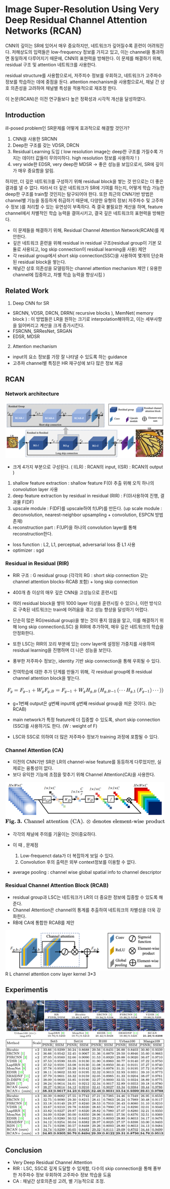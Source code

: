 # Image Super-Resolution Using Very Deep Residual Channel Attention Networks (RCAN)

CNN의 깊이는 SR에 있어서 매우 중요하지만, 네트워크가 깊어질수록 훈련이 어려워진다. 저해상도의 입력들은 low-frequency 정보를 가지고 있고, 
이는 channel을 통과하면 동일하게 다루어지기 때문에, CNN의 표현력을 방해한다. 이 문제를 해결하기 위해, residual 구조 및 attention 네트워크를 사용한다.

residual structure를 사용함으로서, 저주피수 정보를 우회하고, 네트워크가 고주파수 정보를 학습하는 데에 중점을 둔다.
attention mechanism을 사용함으로서, 채널 간 상호 의존성을 고려하여 채널별 특성을 적용적으로 재조정 한다.

이 논문(RCAN)은 이전 연구들보다 높은 정확성과 시각적 개선을 달성하였다.

## Introduction

ill-posed problem인 SR문제를 어떻게 효과적으로 해결할 것인가? 
1. CNN을 사용한 SRCNN
2. Deep한 구조를 갖는 VDSR, DRCN
3. Residual Learning 도입 ( low resolution image는 deep한 구조를 가질수록 가지는 데이터 값들이 무의미하다. high resolution 정보를 사용하자 ! )
4. very wide한 EDSR, very deep한 MDSR -> 좋은 성능을 보임으로서, SR에 깊이가 매우 중요함을 알림.

하지만, 더 깊은 네트워크를 구성하기 위해 residual block을 쌓는 것 만으로는 더 좋은 결과를 낼 수 없다.
따라서 더 깊은 네트워크가 SR에 기여를 하는지, 어떻게 학습 가능한 deep한 구조를 train할 것인지는 탐구되어야 한다.
또한 최근의 CNN기반 방법은 channel별 기능을 동등하게 취급하기 때문에, 다양한 유형의 정보( 저주파수 및 고주파수 정보 )를 처리할 수 있는 유연성이 부족하다.
즉 결국 불필요한 계산을 하며, feature channel에서 차별적인 학습 능력을 결여시키고, 결국 깊은 네트워크의 표현력을 방해한다.

- 이 문제들을 해결하기 위해, Residual Channel Attention Network(RCAN)를 제안한다.
- 깊은 네트워크 훈련을 위해 residual in residual 구조(residual group이 기본 모듈로 사용되고, log skip connection이 residual learning을 사용) 제안
- 각 residual group에서 short skip connection(SSC)을 사용하여 몇개의 단순화된 residual block을 쌓는다.
- 채널간 상호 의존성을 모델링하는 channel attention mechanism 제안 ( 유용한 channel에 집중하고, 차별 학습 능력을 향상시킴 )


## Related Work

1. Deep CNN for SR
- SRCNN, VDSR, DRCN, DRRN( recursive blocks ), MemNet( memory block ) : 이 방법들은 LR을 원하는 크기로 interpolation해야하고, 이는 세부사항을 잃어버리고 계산을 크게 증가시킨다.
- FSRCNN, SRResNet, SRGAN
- EDSR, MDSR

2. Attention mechanism
- input의 요소 정보를 가장 잘 나타낼 수 있도록 하는 guidance
- 고추파 channel별 특징은 HR 재구성에 보다 많은 정보 제공

## RCAN
### Network architecture
![RCAN structure](./images/RCAN.png)
- 크게 4가지 부분으로 구성된다. (  I(LR) : RCAN의 input,  I(SR) : RCAN의 output )
1. shallow feature extraction : shallow feature F(0) 추출 위해 오직 하나의 convolution layer 사용
2. deep feature extraction by residual in residual (RIR) : F(0)사용하여 진행, 결과물 F(DF)
3. upscale module : F(DF)를 upscale하여 f(UP)를 만든다. (up scale module : deconvolution, nearest-neighbor upsampling + convolution, ESPCN 방법 존재)
4. reconstruction part : F(UP)을 하나의 convolution layer를 통해 reconstruction한다.   

- loss function : L2, L1, perceptual, adversarial loss 중 L1 사용
- optimizer : sgd

### Residual in Residual (RIR)
- RIR 구조 : G residual group (각각의 RG : short skip connection 갖는 channel attention blocks-RCAB 포함) + long skip connection

- 400개 층 이상의 매우 깊은 CNN을 고성능으로 훈련시킴
- 여러 residual block을 쌓아 1000 layer 이상을 훈련시킬 수 있으나, 이런 방식으로 구축된 네트워크는 train에 어려움을 겪고 성능 향상을 달성하기 어렵다.

- 단순히 많은 RG(residual group)을 쌓는 것이 좋지 않음을 알고, 이를 해결하기 위해 long skip connection(LSC) 을 RIR에 추가하여, 매우 깊은 네트워크의 학습을 안정화한다.
- 또한 LSC는 RIR의 꼬리 부분에 있는 conv layer에 설정된 가중치를 사용하여 residual learning을 진행하며 더 나은 성능을 보인다.
- 풍부한 저주파수 정보는, identity 기반 skip connection을 통해 우회될 수 있다.
- 잔여학습에 대한 추가 단계를 만들기 위해, 각 residual group에 B residual channel attention block을 쌓는다.

![RIR](./images/RIR.png)
- g+1번째 output은 g번째 input에 g번째 residual group을 씌운 것이다. (b는 RCAB)
- main network가 특정 feature에 더 집중할 수 있도록, short skip connection (SSC)를 사용하기도 한다. (W : weight of F)

- LSC와 SSC로 의하여 더 많은 저주파수 정보가 training 과정에 포함될 수 있다.

### Channel Attention (CA)
- 이전의 CNN기반 SR은 LR의 channel-wise feature를 동등하게 다루었지만, 실제로는 융통성이 없다.
- 보다 유익한 기능에 초점을 맞추기 위해 Channel Attention(CA)을 사용한다.

![ChannelAttention](./images/ChannelAttention.png)

- 각각의 채널에 주의를 기울이는 것이중요하다. 
- 이 때 , 문제점
    1. Low-frequenct data가 더 복잡하게 보일 수 있다.
    2.  Convolution 후의 출력은 외부 context정보를 이용할 수 없다.

- average pooling : channel wise global spatial info to channel descriptor


### Residual Channel Attention Block (RCAB)
- residual group과 LSC는 네트워크가 LR의 더 중요한 정보에 집중할 수 있도록 해준다. 
- Channel Attention은 channel의 통계를 추출하여 네트워크의 차별성을 더욱 강화한다.
- RB에 CA에 통합한 RCAB를 제안

![RCAB](./images/RCAB.png)
R L channel attention
conv layer kernel 3*3

## Experimentis

![RCANimg](./images/SCAN_result.png)
![RCANchart](./images/RCAN_PSNR.png)


## Conclusion

- Very Deep Residual Channel Attention
- RIR : LSC, SSC로  깊게 도달할 수 있게함, 다수의 skip connection을 통해 풍부한 저주파수 정보 우회하여 고주파수 정보 학습을 도움
- CA : 채널간 상호의존성 고려, 별 기능적으로 조정.

